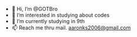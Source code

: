 - 👋 Hi, I’m @GOTBro
- 👀 I’m interested in studying about codes
- 🌱 I’m currently studying in 9th
- 📫 Reach me thru mail. <aaronks2006@gmail.com>

<!---
GOTBro/GOTBro is a ✨ special ✨ repository because its `README.md` (this file) appears on your GitHub profile.
You can click the Preview link to take a look at your changes.
--->
